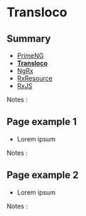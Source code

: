 # Transloco

<!-- .slide: class="page-title" -->



## Summary

<!-- .slide: class="toc" -->

- [PrimeNG](#/1)
- **[Transloco](#/2)**
- [NgRx](#/3)
- [RxResource](#/4)
- [RxJS](#/5)

Notes :



## Page example 1

- Lorem ipsum

Notes :



## Page example 2

- Lorem ipsum

Notes :



<!-- .slide: class="page-questions" -->



<!-- .slide: class="page-tp2" -->
